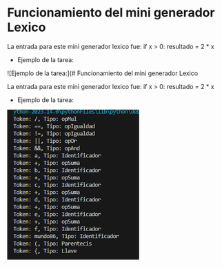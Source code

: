 # Funcionamiento del mini generador Lexico


La entrada para este mini generador lexico fue: if x > 0: resultado = 2 * x

- Ejemplo de la tarea:

![Ejemplo de la tarea:](# Funcionamiento del mini generador Lexico


La entrada para este mini generador lexico fue: if x > 0: resultado = 2 * x

- Ejemplo de la tarea:

![Ejemplo de la tarea:](https://github.com/NexusAOD/Proyecto-Traductores-de-Lenguaje-II/blob/main/1%20-%20Tarea%20Mini%20generador%20lexico/imagen1.png)

